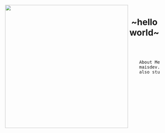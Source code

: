 
<br clear="both">

<img align="left" height="400" src="https://i.pinimg.com/736x/a8/65/5d/a8655de3e3c3487f228ffada6daf3f9f.jpg"  />

###

<h1 align="center">~hello world~</h1>

###

<br><br>
<pre>
    About Me
    maisdev.
    also studying to become a data scientist
</pre>
<br><br>



